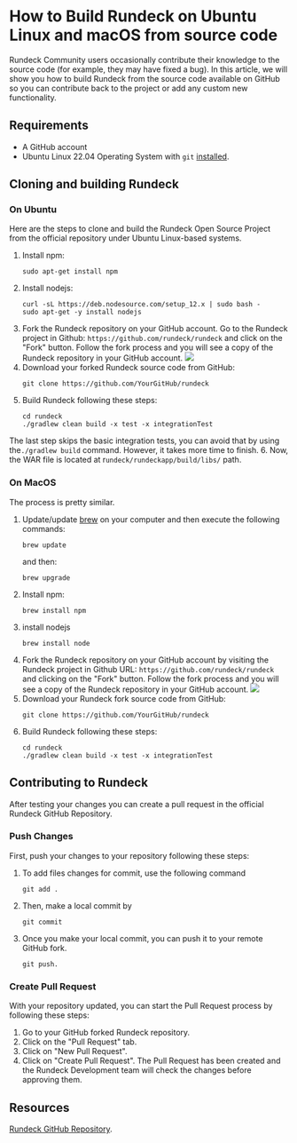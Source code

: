 # How to Build Rundeck on Ubuntu Linux and macOS from source code
Rundeck Community users occasionally contribute their knowledge to the source code (for example, they may have fixed a bug). In this article, we will show you how to build Rundeck from the source code available on GitHub so you can contribute back to the project or add any custom new functionality.

## Requirements
* A GitHub account
* Ubuntu Linux 22.04 Operating System with `git` [installed](https://www.digitalocean.com/community/tutorials/how-to-install-git-on-ubuntu-20-04).

## Cloning and building Rundeck

### On Ubuntu
Here are the steps to clone and build the Rundeck Open Source Project from the official repository under Ubuntu Linux-based systems.
1. Install npm:
	```
	sudo apt-get install npm
	```
2. Install nodejs:
	```
	curl -sL https://deb.nodesource.com/setup_12.x | sudo bash -
	sudo apt-get -y install nodejs
	```
3. Fork the Rundeck repository on your GitHub account.  Go to the Rundeck project in Github: `https://github.com/rundeck/rundeck` and click on the "Fork" button. Follow the fork process and you will see a copy of the Rundeck repository in your GitHub account.
	![](~@assets/img/buildrd1.png)
4. Download your forked Rundeck source code from GitHub:
	```
	git clone https://github.com/YourGitHub/rundeck
	```
5. Build Rundeck following these steps:
	```
	cd rundeck
	./gradlew clean build -x test -x integrationTest
	```
The last step skips the basic integration tests, you can avoid that by using the`./gradlew build` command. However, it takes more time to finish.
6. Now, the WAR file is located at r`undeck/rundeckapp/build/libs/` path.

### On MacOS
The process is pretty similar.
1. Update/update [brew](https://brew.sh/) on your computer and then execute the following commands:
	```
	brew update
	```
	and then:
	```
	brew upgrade
	```
2. Install npm:
	```
	brew install npm
	```
3. install nodejs
	```
	brew install node
	```
4. Fork the Rundeck repository on your GitHub account by visiting the Rundeck project in Github URL: `https://github.com/rundeck/rundeck` and clicking on the "Fork" button. Follow the fork process and you will see a copy of the Rundeck repository in your GitHub account.
	![](~@assets/img/buildrd1.png)
5. Download your Rundeck fork source code from GitHub:
	```
	git clone https://github.com/YourGitHub/rundeck
	```
6. Build Rundeck following these steps:
	```
	cd rundeck
	./gradlew clean build -x test -x integrationTest
	```
	
## Contributing to Rundeck
After testing your changes you can create a pull request in the official Rundeck GitHub Repository. 

### Push Changes
First, push your changes to your repository following these steps:
1. To add files changes for commit, use the following command
	```
	git add .
	```
2. Then, make a local commit by
	```
	git commit
	```
3. Once you make your local commit, you can push it to your remote GitHub fork.
	```
	git push.
	```

### Create Pull Request
With your repository updated, you can start the Pull Request process by following these steps:
1. Go to your GitHub forked Rundeck repository.
2. Click on the "Pull Request" tab.
3. Click on "New Pull Request".
4. Click on "Create Pull Request". 
The Pull Request has been created and the Rundeck Development team will check the changes before approving them.

## Resources
[Rundeck GitHub Repository](https://github.com/rundeck/rundeck).